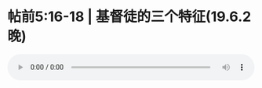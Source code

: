 # 帖前5:16-18 | 基督徒的三个特征(19.6.2晚)

<audio style="width: 100%;" preload="false" controls controlslist="nodownload"><source src="//file.simai.life/audio/mp3/old/27548.mp3" type="audio/mpeg">Your browser does not support the audio element.</audio>


